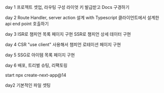 day 1
프로젝트 셋업, 라우팅 구성
라이엇 키 발급받고 Docs 구경하기

day 2
Route Handler, server action 설계 with Typescript
클라이언트에서 설계한 api end point 호출하기

day 3
ISR로 챔피언 목록 페이지 구현
SSR로 챔피언 상세 데이터 구현

day 4
CSR "use client" 사용해서 챔피언 로테이션 페이지 구현

day 5
SSG로 아이템 목록 페이지 구현

day 6
배포, 트리벌 슈팅, 리팩토링

start
npx create-next-app@14

day2
기본적인 파일 셋팅